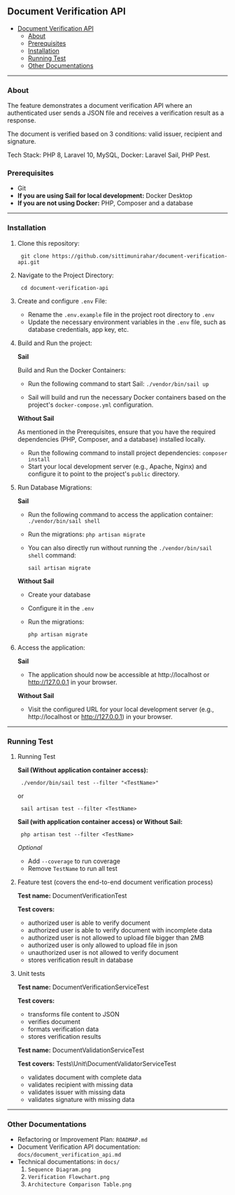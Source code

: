 ## Document Verification API
- [Document Verification API](#document-verification-api)
  - [About](#about)
  - [Prerequisites](#prerequisites)
  - [Installation](#installation)
  - [Running Test](#running-test)
  - [Other Documentations](#other-documentations)

***
### About

The feature demonstrates a document verification API where an authenticated user sends a JSON file and receives a verification result as a response.

The document is verified based on 3 conditions: valid issuer, recipient and signature. 

Tech Stack: PHP 8, Laravel 10, MySQL, Docker: Laravel Sail, PHP Pest.

### Prerequisites

- Git
- **If you are using Sail for local development:** Docker Desktop
- **If you are not using Docker:** PHP, Composer and a database

***

### Installation

1. Clone this repository:

        git clone https://github.com/sittimunirahar/document-verification-api.git

2. Navigate to the Project Directory:
   
        cd document-verification-api

3. Create and configure `.env` File:

   - Rename the `.env.example` file in the project root directory to `.env`
   - Update the necessary environment variables in the `.env` file, such as database credentials, app key, etc.

4. Build and Run the project:
  
    **Sail** 
    
    Build and Run the Docker Containers:
    - Run the following command to start Sail:
      `./vendor/bin/sail up`

    - Sail will build and run the necessary Docker containers based on the project's `docker-compose.yml` configuration.

    **Without Sail**
    
    As mentioned in the Prerequisites, ensure that you have the required dependencies (PHP, Composer, and a database) installed locally. 
    - Run the following command to install project dependencies:
    `composer install`
    - Start your local development server (e.g., Apache, Nginx) and configure it to point to the project's `public` directory.

5. Run Database Migrations:
   
   **Sail**
   
   - Run the following command to access the application container:
      `./vendor/bin/sail shell`

   - Run the migrations:
      `php artisan migrate`

   - You can also directly run without running the `./vendor/bin/sail shell` command: 
  
      `sail artisan migrate`

   **Without Sail**

     - Create your database 
     - Configure it in the `.env`
     - Run the migrations:
   
         `php artisan migrate`

6. Access the application:

    **Sail**

    - The application should now be accessible at http://localhost or http://127.0.0.1 in your browser.

    **Without Sail**

    - Visit the configured URL for your local development server (e.g., http://localhost or http://127.0.0.1) in your browser.

***

### Running Test

1. Running Test
   
    **Sail (Without application container access):**

    
        ./vendor/bin/sail test --filter "<TestName>"

    or 

        sail artisan test --filter <TestName>

    **Sail (with application container access) or Without Sail:**

        php artisan test --filter <TestName> 

    *Optional*
    * Add `--coverage` to run coverage
    * Remove `TestName` to run all test


2. Feature test (covers the end-to-end document verification process)

    **Test name:** DocumentVerificationTest

    **Test covers:**
    - authorized user is able to verify document      
    - authorized user is able to verify document with incomplete data
    - authorized user is not allowed to upload file bigger than 2MB
    - authorized user is only allowed to upload file in json
    - unauthorized user is not allowed to verify document
    - stores verification result in database

3. Unit tests
   
   **Test name:** DocumentVerificationServiceTest

   **Test covers:**
   - transforms file content to JSON
   - verifies document
   - formats verification data
   - stores verification results 

   **Test name:** DocumentValidationServiceTest

   **Test covers:**
   Tests\Unit\DocumentValidatorServiceTest
   - validates document with complete data
   - validates recipient with missing data
   - validates issuer with missing data
   - validates signature with missing data

***

### Other Documentations

 - Refactoring or Improvement Plan: `ROADMAP.md`
 - Document Verification API documentation: `docs/document_verification_api.md`
 - Technical documentations: in `docs/`
    1. `Sequence Diagram.png`
    2. `Verification Flowchart.png`
    3. `Architecture Comparison Table.png`
